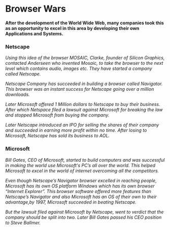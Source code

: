# Browser Wars

**After the development of the World Wide Web, many companies took this as an opportunity to excel in this area by developing their own Applications and Systems.**

### Netscape

*Using this idea of the browser MOSAIC, Clarke, founder of Silicon Graphics, contacted Anderseen who invented Mosaic, to take the browser to the next level which contains audio, images etc. They have started a company called Netscape.*

*Netscape Company has succeeded in building a browser called Navigator. This browser was an instant success for Netscape going over a million downloads.*

*Later Microsoft offered 1 Million dollars to Netscape to buy their business. After which Netspace filed a lawsuit against Microsoft for breaking the law and stopped Microsoft from buying the company.*

*Later Netscape introduced an IPO for selling the shares of their company and succeeded in earning more profit within no time.
After losing to Microsoft, Netscape has sold its business to AOL.*

### Microsoft

*Bill Gates, CEO of Microsoft, started to build computers and was successful in making the world use Microsoft's PC’s all over the world. This helped Microsoft to excel in the world of internet overcoming all the competitors.*

*Even though Netscape’s Navigator browser excelled in reaching people, Microsoft has its own OS platform Windows which has its own browser “Internet Explorer”. This browser software offered more features than Netscape’s Navigator and also Microsoft has an OS of their own to their advantage,by 1997, Microsoft succeeded in beating Netscape.*

*But the lawsuit filed against Microsoft by Netscape, went to verdict that the company should be split into two. Later Bill Gates passed his CEO position to Steve Ballmer.*
